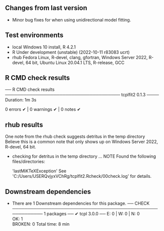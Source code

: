 ## Changes from last version
* Minor bug fixes for when using unidirectional model fitting.

## Test environments

* local Windows 10 install, R 4.2.1
* R Under development (unstable) (2022-10-11 r83083 ucrt)
* rhub Fedora Linux, R-devel, clang, gfortran,
	   Windows Server 2022, R-devel, 64 bit,
	   Ubuntu Linux 20.04.1 LTS, R-release, GCC

## R CMD check results
── R CMD check results ────────────────────────────────────── tcplfit2 0.1.3 ────
Duration: 1m 3s

0 errors ✔ | 0 warnings ✔ | 0 notes ✔

## rhub results
One note from the rhub check suggests detritus in the temp directory
Believe this is a common note that only shows up on Windows Server 2022, R-devel, 64 bit.

* checking for detritus in the temp directory ... NOTE
Found the following files/directories:

  'lastMiKTeXException'
See
  'C:/Users/USERQvjyxVChRg/tcplfit2.Rcheck/00check.log'
for details.



## Downstream dependencies

* There are 1 Downstream dependencies for this package.
── CHECK ────────────────────────────────────────────────────────── 1 packages ──
✔ tcpl 3.0.0                             ── E: 0     | W: 0     | N: 0           
OK: 1                                                                          
BROKEN: 0
Total time: 8 min
